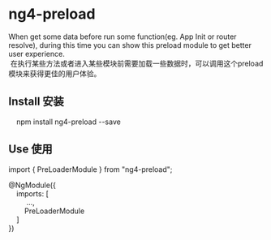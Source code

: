 <h1>ng4-preload</h1>
  When get some data before run some function(eg. App Init or router resolve),  during this time you can show this preload module to get better user experience.<br>
  在执行某些方法或者进入某些模块前需要加载一些数据时，可以调用这个preload模块来获得更佳的用户体验。
<h2>Install 安装</h2>
&nbsp;&nbsp;&nbsp;&nbsp;npm install ng4-preload --save
<h2>Use 使用</h2>
  import { PreLoaderModule } from "ng4-preload";<br>
  
  @NgModule({<br>
  &nbsp;&nbsp;&nbsp;&nbsp;imports: [<br>
  &nbsp;&nbsp;&nbsp;&nbsp;&nbsp;&nbsp;&nbsp;&nbsp;  ...,<br>
    &nbsp;&nbsp;&nbsp;&nbsp;&nbsp;&nbsp;&nbsp;&nbsp;PreLoaderModule<br>
  &nbsp;&nbsp;&nbsp;&nbsp;]<br>
})<br>
